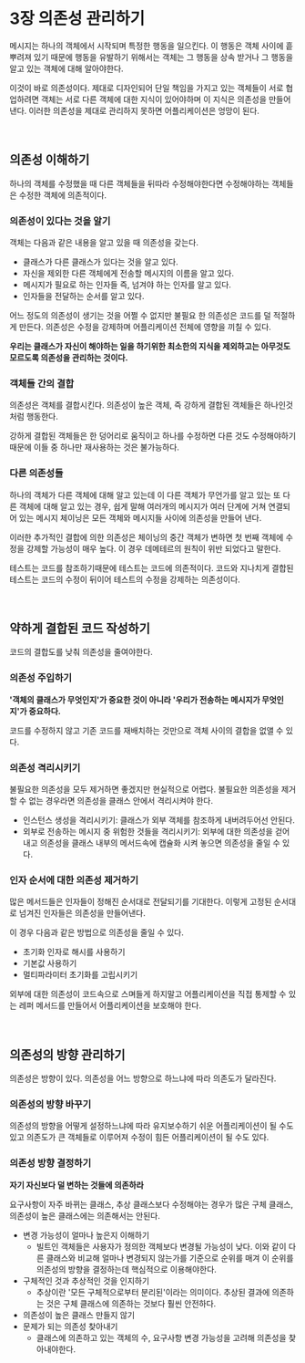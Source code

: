 # 3장 의존성 관리하기

메시지는 하나의 객체에서 시작되며 특정한 행동을 일으킨다. 이 행동은 객체 사이에 흩뿌려져 있기 때문에 행동을 유발하기 위해서는 객체는 그 행동을 상속 받거나 그 행동을 알고 있는 객체에 대해 알아야한다.

이것이 바로 의존성이다. 제대로 디자인되어 단일 책임을 가지고 있는 객체들이 서로 협업하려면 객체는 서로 다른 객체에 대한 지식이 있어야하며 이 지식은 의존성을 만들어낸다. 이러한 의존성을 제대로 관리하지 못하면 어플리케이션은 엉망이 된다.

<br>

## 의존성 이해하기

하나의 객체를 수정했을 때 다른 객체들을 뒤따라 수정해야한다면 수정해야하는 객체들은 수정한 객체에 의존적이다.

### 의존성이 있다는 것을 알기

객체는 다음과 같은 내용을 알고 있을 때 의존성을 갖는다.

- 클래스가 다른 클래스가 있다는 것을 알고 있다.
- 자신을 제외한 다른 객체에게 전송할 메시지의 이름을 알고 있다.
- 메시지가 필요로 하는 인자들 즉, 넘겨야 하는 인자를 알고 있다.
- 인자들을 전달하는 순서를 알고 있다.

어느 정도의 의존성이 생기는 것을 어쩔 수 없지만 불필요 한 의존성은 코드를 덜 적절하게 만든다. 의존성은 수정을 강제하며 어플리케이션 전체에 영향을 끼칠 수 있다.

**우리는 클래스가 자신이 해야하는 일을 하기위한 최소한의 지식을 제외하고는 아무것도 모르도록 의존성을 관리하는 것이다.**

### 객체들 간의 결합

의존성은 객체를 결합시킨다. 의존성이 높은 객체, 즉 강하게 결합된 객체들은 하나인것처럼 행동한다.

강하게 결합된 객체들은 한 덩어리로 움직이고 하나를 수정하면 다른 것도 수정해야하기 때문에 이들 중 하나만 재사용하는 것은 불가능하다.

### 다른 의존성들

하나의 객체가 다른 객체에 대해 알고 있는데 이 다른 객체가 무언가를 알고 있는 또 다른 객체에 대해 알고 있는 경우, 쉽게 말해 여러개의 메시지가 여러 단계에 거쳐 연결되어 있는 메시지 체이닝은 모든 객체와 메시지들 사이에 의존성을 만들어 낸다.

이러한 추가적인 결합에 의한 의존성은 체이닝의 중간 객체가 변하면 첫 번째 객체에 수정을 강제할 가능성이 매우 높다. 이 경우 데메테르의 원칙이 위반 되었다고 말한다.

테스트는 코드를 참조하기때문에 테스트는 코드에 의존적이다. 코드와 지나치게 결합된 테스트는 코드의 수정이 뒤이어 테스트의 수정을 강제하는 의존성이다.

<br>

## 약하게 결합된 코드 작성하기

코드의 결합도를 낮춰 의존성을 줄여야한다.

### 의존성 주입하기

**'객체의 클래스가 무엇인지'가 중요한 것이 아니라 '우리가 전송하는 메시지가 무엇인지'가 중요하다.**

코드를 수정하지 않고 기존 코드를 재배치하는 것만으로 객체 사이의 결합을 없앨 수 있다.

### 의존성 격리시키기

불필요한 의존성을 모두 제거하면 좋겠지만 현실적으로 어렵다. 불필요한 의존성을 제거할 수 없는 경우라면 의존성을 클래스 안에서 격리시켜야 한다.

- 인스턴스 생성을 격리시키기: 클래스가 외부 객체를 참조하게 내버려두어선 안된다.
- 외부로 전송하는 메시지 중 위험한 것들을 격리시키기: 외부에 대한 의존성을 걷어내고 의존성을 클래스 내부의 메서드속에 캡슐화 시켜 놓으면 의존성을 줄일 수 있다.

### 인자 순서에 대한 의존성 제거하기

많은 메서드들은 인자들이 정해진 순서대로 전달되기를 기대한다. 이렇게 고정된 순서대로 넘겨진 인자들은 의존성을 만들어낸다.

이 경우 다음과 같은 방법으로 의존성을 줄일 수 있다.

- 초기화 인자로 해시를 사용하기
- 기본값 사용하기
- 멀티파라미터 초기화를 고립시키기

외부에 대한 의존성이 코드속으로 스며들게 하지말고 어플리케이션을 직접 통제할 수 있는 레퍼 메서드를 만들어서 어플리케이션을 보호해야 한다.

<br>

## 의존성의 방향 관리하기

의존성은 방향이 있다. 의존성을 어느 방향으로 하느냐에 따라 의존도가 달라진다.

### 의존성의 방향 바꾸기

의존성의 방향을 어떻게 설정하느냐에 따라 유지보수하기 쉬운 어플리케이션이 될 수도 있고 의존도가 큰 객체들로 이루어져 수정이 힘든 어플리케이션이 될 수도 있다.

### 의존성 방향 결정하기

**자기 자신보다 덜 변하는 것들에 의존하라**

요구사항이 자주 바뀌는 클래스, 추상 클래스보다 수정해야는 경우가 많은 구체 클래스, 의존성이 높은 클래스에는 의존해서는 안된다.

- 변경 가능성이 얼마나 높은지 이해하기
  - 빌트인 객체들은 사용자가 정의한 객체보다 변경될 가능성이 낮다. 이와 같이 다른 클래스와 비교해 얼마나 변경되지 않는가를 기준으로 순위를 매겨 이 순위를 의존성의 방향을 결정하는데 핵심적으로 이용해야한다.
- 구체적인 것과 추상적인 것을 인지하기
  - 추상이란 '모든 구체적으로부터 분리된'이라는 의미이다. 추상된 결과에 의존하는 것은 구체 클래스에 의존하는 것보다 훨씬 안전하다.
- 의존성이 높은 클래스 만들지 않기
- 문제가 되는 의존성 찾아내기
  - 클래스에 의존하고 있는 객체의 수, 요구사항 변경 가능성을 고려해 의존성을 찾아내야한다.
